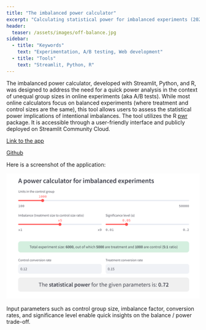 ```yaml
---
title: "The imbalanced power calculator"
excerpt: "Calculating statistical power for imbalanced experiments (2023)"
header:
  teaser: /assets/images/off-balance.jpg
sidebar:
  - title: "Keywords"
    text: "Experimentation, A/B testing, Web development"
  - title: "Tools"
    text: "Streamlit, Python, R"
---
```


The imbalanced power calculator, developed with Streamlit, Python, and R, was designed to address the need for
a quick power analysis in the context of unequal group sizes in online experiments (aka A/B tests).
While most online calculators focus on balanced experiments (where treatment and control sizes are the same),
this tool allows users to assess the statistical power implications of intentional imbalances. The tool utilizes the
R [pwr](https://cran.r-project.org/web/packages/pwr/) package. It is accessible through a user-friendly interface and publicly 
deployed on Streamlit Community Cloud.

[Link to the app](https://ggiannarakis-imbalanced-power-calc-main-k5d1d9.streamlit.app/)

[Github](https://github.com/ggiannarakis/imbalanced-power-calc)

Here is a screenshot of the application:

![](/assets/images/power-calc.png)

Input parameters such as control group size, imbalance 
factor, conversion rates, and significance level enable quick insights on the balance / power trade-off. 